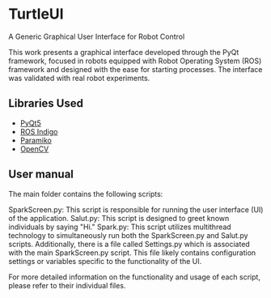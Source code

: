 
# TurtleUI

A Generic Graphical User Interface for Robot Control

This work presents a graphical interface developed through the PyQt framework, focused in robots equipped with Robot Operating System (ROS) framework and designed with the ease for starting processes. The interface was validated with real robot experiments.


## Libraries Used

- [PyQt5](https://www.riverbankcomputing.com/software/pyqt/)
- [ROS Indigo](https://www.ros.org/)
- [Paramiko](http://www.paramiko.org/)
- [OpenCV](https://opencv.org/)


## User manual

The main folder contains the following scripts:

SparkScreen.py: This script is responsible for running the user interface (UI) of the application.
Salut.py: This script is designed to greet known individuals by saying "Hi."
Spark.py: This script utilizes multithread technology to simultaneously run both the SparkScreen.py and Salut.py scripts.
Additionally, there is a file called Settings.py which is associated with the main SparkScreen.py script. This file likely contains configuration settings or variables specific to the functionality of the UI.

For more detailed information on the functionality and usage of each script, please refer to their individual files.

